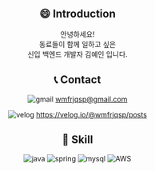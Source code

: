 <div align=center>

## :smile: Introduction 

안녕하세요! <br/>
동료들이 함께 일하고 싶은<br/> 신입 백엔드 개발자 김예인 입니다.

## :telephone_receiver: Contact 


![gmail](https://img.shields.io/badge/Gmail-D14836?style=for-the-badge&logo=gmail&logoColor=white) wmfrjqsp@gmail.com 

![velog](https://img.shields.io/badge/velog-00A95C?style=for-the-badge&logo=velog&logoColor=white) https://velog.io/@wmfrjqsp/posts


## :wrench: Skill 

![java](https://img.shields.io/badge/Java-ED8B00?style=for-the-badge&logo=openjdk&logoColor=white) ![spring](https://img.shields.io/badge/Spring-6DB33F?style=for-the-badge&logo=spring&logoColor=white) ![mysql](https://img.shields.io/badge/MySQL-00000F?style=for-the-badge&logo=mysql&logoColor=white) ![AWS](https://img.shields.io/badge/AWS-%23FF9900.svg?style=for-the-badge&logo=amazon-aws&logoColor=white)

</div>
